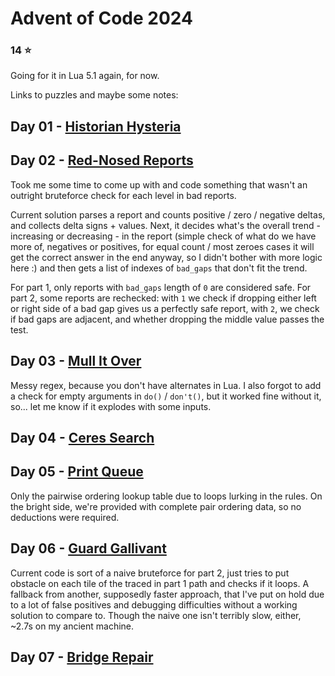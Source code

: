 ﻿# Advent of Code 2024
### 14 :star:
Going for it in Lua 5.1 again, for now.

Links to puzzles and maybe some notes:
## Day 01 - [Historian Hysteria](https://adventofcode.com/2024/day/1)
## Day 02 - [Red-Nosed Reports](https://adventofcode.com/2024/day/2)
Took me some time to come up with and code something that wasn't an outright bruteforce check for each level in bad reports.

Current solution parses a report and counts positive / zero / negative deltas, and collects delta signs + values. Next, it decides what's the overall trend - increasing or decreasing - in the report (simple check of what do we have more of, negatives or positives, for equal count / most zeroes cases it will get the correct answer in the end anyway, so I didn't bother with more logic here :) and then gets a list of indexes of `bad_gaps` that don't fit the trend.

For part 1, only reports with `bad_gaps` length of `0` are considered safe. For part 2, some reports are rechecked: with `1` we check if dropping either left or right side of a bad gap gives us a perfectly safe report, with `2`, we check if bad gaps are adjacent, and whether dropping the middle value passes the test.
## Day 03 - [Mull It Over](https://adventofcode.com/2024/day/3)
Messy regex, because you don't have alternates in Lua. I also forgot to add a check for empty arguments in `do()` / `don't()`, but it worked fine without it, so... let me know if it explodes with some inputs.
## Day 04 - [Ceres Search](https://adventofcode.com/2024/day/4)
## Day 05 - [Print Queue](https://adventofcode.com/2024/day/5)
Only the pairwise ordering lookup table due to loops lurking in the rules. On the bright side, we're provided with complete pair ordering data, so no deductions were required.
## Day 06 - [Guard Gallivant](https://adventofcode.com/2024/day/6)
Current code is sort of a naive bruteforce for part 2, just tries to put obstacle on each tile of the traced in part 1 path and checks if it loops. A fallback from another, supposedly faster approach, that I've put on hold due to a lot of false positives and debugging difficulties without a working solution to compare to. Though the naive one isn't terribly slow, either, ~2.7s on my ancient machine.
## Day 07 - [Bridge Repair](https://adventofcode.com/2024/day/7)